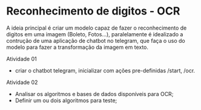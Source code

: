 # Reconhecimento de digitos - OCR

A ideia principal é criar um modelo capaz de fazer o reconhecimento de digitos em uma imagem (Boleto, Fotos...), paralelamente é idealizado a contrução de uma aplicação de chatbot no telegram, que faça o uso do modelo para fazer a transformação da imagem em texto.

Atividade 01
- criar o chatbot telegram, inicializar com ações pre-definidas /start, /ocr.

Atividade 02
- Analisar os algoritmos e bases de dados disponíveis para OCR;
- Definir um ou dois algoritmos para teste;

